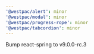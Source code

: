 ```yaml
---
'@westpac/alert': minor
'@westpac/modal': minor
'@westpac/progress-rope': minor
'@westpac/tabcordion': minor
---
```


Bump react-spring to v9.0.0-rc.3
